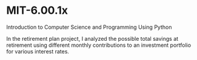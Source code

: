 # MIT-6.00.1x
Introduction to Computer Science and Programming Using Python

In the retirement plan project, I analyzed the possible total savings at retirement using different monthly contributions to an investment portfolio for various interest rates.
